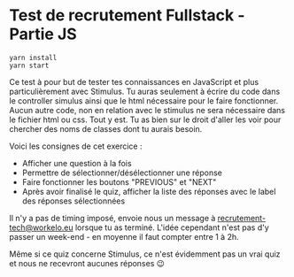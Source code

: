 # Test de recrutement Fullstack - Partie JS
```
yarn install
yarn start
```

Ce test à pour but de tester tes connaissances en JavaScript et plus particulièrement avec Stimulus.
Tu auras seulement à écrire du code dans le controller simulus ainsi que le html nécessaire pour le faire fonctionner. 
Aucun autre code, non en relation avec le stimulus ne sera nécessaire dans le fichier html ou css. Tout y est.
Tu as bien sur le droit d'aller les voir pour chercher des noms de classes dont tu aurais besoin.

Voici les consignes de cet exercice :
- Afficher une question à la fois
- Permettre de sélectionner/désélectionner une réponse
- Faire fonctionner les boutons "PREVIOUS" et "NEXT"
- Après avoir finalisé le quiz, afficher la liste des réponses avec le label des réponses sélectionnées

Il n'y a pas de timing imposé, envoie nous un message à recrutement-tech@workelo.eu lorsque tu as terminé. L'idée cependant n'est pas d'y passer un week-end - en moyenne il faut compter entre 1 à 2h.

Même si ce quiz concerne Stimulus, ce n'est évidemment pas un vrai quiz et nous ne recevront aucunes réponses 😉
